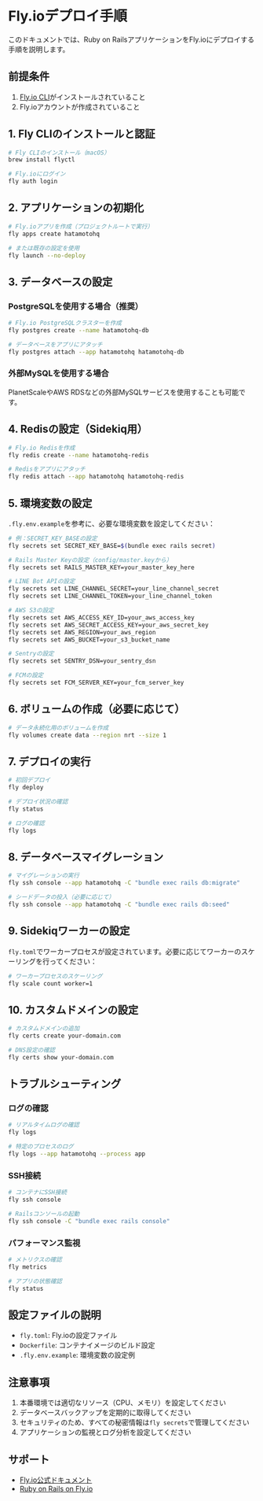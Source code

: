 # Fly.ioデプロイ手順

このドキュメントでは、Ruby on RailsアプリケーションをFly.ioにデプロイする手順を説明します。

## 前提条件

1. [Fly.io CLI](https://fly.io/docs/hands-on/install-flyctl/)がインストールされていること
2. Fly.ioアカウントが作成されていること

## 1. Fly CLIのインストールと認証

```bash
# Fly CLIのインストール（macOS）
brew install flyctl

# Fly.ioにログイン
fly auth login
```

## 2. アプリケーションの初期化

```bash
# Fly.ioアプリを作成（プロジェクトルートで実行）
fly apps create hatamotohq

# または既存の設定を使用
fly launch --no-deploy
```

## 3. データベースの設定

### PostgreSQLを使用する場合（推奨）

```bash
# Fly.io PostgreSQLクラスターを作成
fly postgres create --name hatamotohq-db

# データベースをアプリにアタッチ
fly postgres attach --app hatamotohq hatamotohq-db
```

### 外部MySQLを使用する場合

PlanetScaleやAWS RDSなどの外部MySQLサービスを使用することも可能です。

## 4. Redisの設定（Sidekiq用）

```bash
# Fly.io Redisを作成
fly redis create --name hatamotohq-redis

# Redisをアプリにアタッチ
fly redis attach --app hatamotohq hatamotohq-redis
```

## 5. 環境変数の設定

`.fly.env.example`を参考に、必要な環境変数を設定してください：

```bash
# 例：SECRET_KEY_BASEの設定
fly secrets set SECRET_KEY_BASE=$(bundle exec rails secret)

# Rails Master Keyの設定（config/master.keyから）
fly secrets set RAILS_MASTER_KEY=your_master_key_here

# LINE Bot APIの設定
fly secrets set LINE_CHANNEL_SECRET=your_line_channel_secret
fly secrets set LINE_CHANNEL_TOKEN=your_line_channel_token

# AWS S3の設定
fly secrets set AWS_ACCESS_KEY_ID=your_aws_access_key
fly secrets set AWS_SECRET_ACCESS_KEY=your_aws_secret_key
fly secrets set AWS_REGION=your_aws_region
fly secrets set AWS_BUCKET=your_s3_bucket_name

# Sentryの設定
fly secrets set SENTRY_DSN=your_sentry_dsn

# FCMの設定
fly secrets set FCM_SERVER_KEY=your_fcm_server_key
```

## 6. ボリュームの作成（必要に応じて）

```bash
# データ永続化用のボリュームを作成
fly volumes create data --region nrt --size 1
```

## 7. デプロイの実行

```bash
# 初回デプロイ
fly deploy

# デプロイ状況の確認
fly status

# ログの確認
fly logs
```

## 8. データベースマイグレーション

```bash
# マイグレーションの実行
fly ssh console --app hatamotohq -C "bundle exec rails db:migrate"

# シードデータの投入（必要に応じて）
fly ssh console --app hatamotohq -C "bundle exec rails db:seed"
```

## 9. Sidekiqワーカーの設定

`fly.toml`でワーカープロセスが設定されています。必要に応じてワーカーのスケーリングを行ってください：

```bash
# ワーカープロセスのスケーリング
fly scale count worker=1
```

## 10. カスタムドメインの設定

```bash
# カスタムドメインの追加
fly certs create your-domain.com

# DNS設定の確認
fly certs show your-domain.com
```

## トラブルシューティング

### ログの確認

```bash
# リアルタイムログの確認
fly logs

# 特定のプロセスのログ
fly logs --app hatamotohq --process app
```

### SSH接続

```bash
# コンテナにSSH接続
fly ssh console

# Railsコンソールの起動
fly ssh console -C "bundle exec rails console"
```

### パフォーマンス監視

```bash
# メトリクスの確認
fly metrics

# アプリの状態確認
fly status
```

## 設定ファイルの説明

- `fly.toml`: Fly.ioの設定ファイル
- `Dockerfile`: コンテナイメージのビルド設定
- `.fly.env.example`: 環境変数の設定例

## 注意事項

1. 本番環境では適切なリソース（CPU、メモリ）を設定してください
2. データベースバックアップを定期的に取得してください
3. セキュリティのため、すべての秘密情報は`fly secrets`で管理してください
4. アプリケーションの監視とログ分析を設定してください

## サポート

- [Fly.io公式ドキュメント](https://fly.io/docs/)
- [Ruby on Rails on Fly.io](https://fly.io/docs/rails/) 